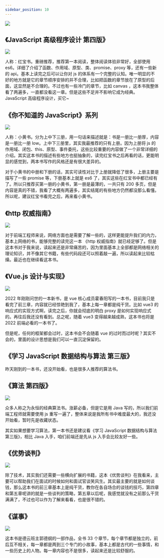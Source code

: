 ```yaml
---
sidebar_position: 10
---
```


![](@site/static/blog/book_0.jpg)

## 《JavaScript 高级程序设计 第四版》

![](@site/static/blog/book_1.png)

人称：红宝书。重磅推荐，推荐第一本阅读，整体阅读体验非常好，全部使用 es6。详细了介绍了函数、作用域、原型、类、promise、proxy 等，还有一些新的 api。基本上读完之后可以让你对 js 的体系有一个完整的认知。唯一明显的不好的地方就是它的章节顺序安排的并不合理，比如把函数的章节放在了原型的后面，这显然是不合理的。不过也有一些冷门的章节，比如 canvas ，这本书我整体看了两遍多，一直都没看这一章。但是这些不足并不影响它成为经典。JavaScript 高级程序设计，买它~

## 《你不知道的 JavaScript》系列

![](@site/static/blog/book_2.png)

人称：小黄书。分为上中下三册，用一句话来描述就是：书是一册比一册厚，内容是一册比一册 low。上中下三册里，其实我最推荐的只有上册。因为上册将 js 的作用域、闭包、this、原型、事件委托，这些比较重要的内容做了一个非常详细的介绍。其实这本书的描述有些地方也挺抽象的，读完红宝书之后再看的话，更能明显的感觉到，两本书写作的风格还是有很大差异的。

对于小黄书的中册和下册的话，其实可读性对比于上册就降低了很多，上册主要是描写了一些 promise 等，下册基本上就是 es6 了，其实这些在红宝书中都已经有了。所以只推荐买第一册的小黄书，第一册是最薄的，一共只有 200 多页，但是内容是真的不错，我看了大概有两遍多，其实结尾的有些地方仍然都没那么看懂。所以呢，建议红宝书看完之后，再来看小黄书。

## 《http 权威指南》

![](@site/static/blog/book_3.png)

对于前端工程师来说，网络方面也是需要了解一些的，这样更能提升我们的内力，基本上网络的书，能够完整的读完这一本 《http 权威指南》就已经足够了。但是这本书对于我来说，读起来还是非常痛苦的，因为里面基本上全部都是网络相关的理论知识，并不像其它书籍，有些代码段还可以照着敲一遍，所以读起来比较枯燥。最近也在继续看这本书。

## 《Vue.js 设计与实现》

![](@site/static/blog/book_4.png)

2022 年刚刚问世的一本新书，是 vue 核心成员霍春阳写的一本书，目前我只是看完了前三章，内容就已经惊艳到我了，基本上每一章都是纯干货。比如 vue3 的响应式的实现方式啊，读完之后，你就会彻底的明白 proxy 是如何实现响应式的。再往后我还没有看到。总之呢，随着 vue3 变得越来越成熟，这本书也将是 2022 前端必看的一本书了。

但是呢，任何的框架都会过时，这本书会不会随着 vue 的过时而过时呢？其实不会的，里面的设计思想是我们可以一直沉淀保留的。

## 《学习 JavaScript 数据结构与算法 第三版》

昨天刚到的一本书，还没开始看，也是很多人推荐的算法书。

## 《算法 第四版》

![](@site/static/blog/book_5.png)

众多人称之为永恒的经典算法书。涨薪必备，但是它是用 Java 写的，所以我们前端工程师就需要使用 js 重写一遍了，整体来说是我所有书中难度最大的，我还没开始看，暂时先是收藏状态。

其实如果想要学习算法，第一本书还是建议看《学习 JavaScript 数据结构与算法 第三版》，相比 Java 入手，咱们前端还是先从 js 入手会比较友好一些。

## 《优势谈判》

![](@site/static/blog/book_6.png)

除了技术，其实我们还需要一些横向扩展的书籍，这本《优势谈判》在我看来，主要可以帮助我们在面试的时候如何和面试官谈笑风生。其实最主要的就是如何谈钱，那么这本书的前三章基本上是纯干货，教你在各自场合的谈钱的技巧，第四章和第五章呢讲的就是一些谈判的策略，第五章以后呢，我感觉就没有之前那么干货满满了，不过也可以作为了解来看看，也是很不错的。

## 《谋事》

![](@site/static/blog/book_7.png)

这本书是德云班主郭德纲的一部作品，全书 33 个章节，每个章节都是独立的，前后互不相关，每一章都是两到三个专门的小故事，基本上都是古代的一些事情，和一些历史上的人物。每一章内容也不是很多，读起来还是比较舒服的。
